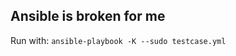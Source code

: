 Ansible is broken for me
-----------------------

Run with:
`ansible-playbook -K --sudo testcase.yml`
